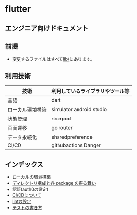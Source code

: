 # flutter

## エンジニア向けドキュメント

## 前提

- 変更するファイルはすべて[lib/](./lib/)にあります。

## 利用技術

| 技術             | 利用しているライブラリやツール等 |
| ---------------- | -------------------------------- |
| 言語             | dart                             |
| ローカル環境構築 | simulator android studio         |
| 状態管理         | riverpod                         |
| 画面遷移         | go router                        |
| データ永続化         | sharedpreference                        
| CI/CD         | githubactions   Danger                         |
## インデックス

- [ローカルの環境構築](./docs/local-step.md)
- [ディレクトリ構成と各 package の振る舞い](./docs/directly.md)
- [認証(auth0の設定)](./docs/auth0.md)
- [CI/CDについて](.docs/cicd.md)
- [lintの設定](.docs/lint.md)
- [テストの書き方](./docs/add-test.md)
